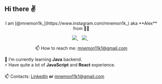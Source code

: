 ## Hi there ✌

<p align='center'>
  I am [@mnemon1k_](https://www.instagram.com/mnemon1k_) aka **Alex** from 💙💛
</p>

<p align='center'>
   <a href="https://t.me/mnemon1k" target="_blank">
    <img src="https://img.shields.io/badge/Telegram-2CA5E0?style=for-the-badge&logo=telegram&logoColor=white" />        
  </a>&nbsp;&nbsp;
  <a href="https://www.linkedin.com/in/mnemon1k/" target="_blank">
    <img src="https://img.shields.io/badge/linkedin-%230077B5.svg?&style=for-the-badge&logo=linkedin&logoColor=white" />
  </a>&nbsp;&nbsp;
 <p align='center'>
  📫  How to reach me: <a href='mailto:mnemon11k1@gmail.com'>mnemon11k1@gmail.com</a>
</p>

🌱 I’m currently learning **Java** backend.<br/> ⚡ Have quite a lot of **JavaScript** and **React** experience.<br/>

📫 Contacts: [LinkedIn](https://www.linkedin.com/in/mnemon1k/) **or** mnemon11k1@gmail.com

<!--
**Mnemon1k/Mnemon1k** is a ✨ _special_ ✨ repository because its `README.md` (this file) appears on your GitHub profile.

Here are some ideas to get you started:

- 🔭 I’m currently working on ...
- 🌱 I’m currently learning ...
- 👯 I’m looking to collaborate on ...
- 🤔 I’m looking for help with ...
- 💬 Ask me about ...
- 📫 How to reach me: ...
- 😄 Pronouns: ...
- ⚡ Fun fact: ...
-->
